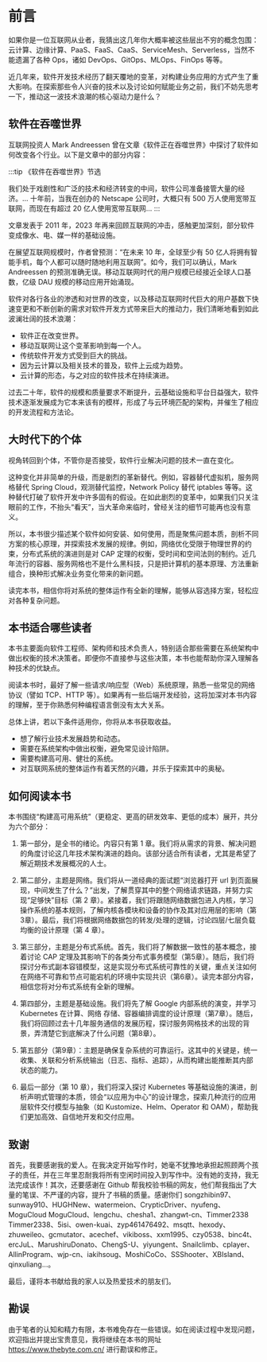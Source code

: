 # 前言

如果你是一位互联网从业者，我猜出这几年你大概率被这些层出不穷的概念包围：云计算、边缘计算、PaaS、FaaS、CaaS、ServiceMesh、Serverless，当然不能遗漏了各种 Ops，诸如 DevOps、GitOps、MLOps、FinOps 等等。

近几年来，软件开发技术经历了翻天覆地的变革，对构建业务应用的方式产生了重大影响。在探索那些令人兴奋的技术以及讨论如何赋能业务之前，我们不妨先思考一下，推动这一波技术浪潮的核心驱动力是什么？

## 软件在吞噬世界

互联网投资人 Mark Andreessen 曾在文章《软件正在吞噬世界》中探讨了软件如何改变各个行业。以下是文章中的部分内容：

:::tip 《软件在吞噬世界》节选

我们处于戏剧性和广泛的技术和经济转变的中间，软件公司准备接管大量的经济。...
十年前，当我在创办的 Netscape 公司时，大概只有 500 万人使用宽带互联网，而现在有超过 20 亿人使用宽带互联网...
:::

文章发表于 2011 年，2023 年再来回顾互联网的冲击，感触更加深刻，部分软件变成像水、电、媒一样的基础设施。

在展望互联网规模时，作者曾预测：“在未来 10 年，全球至少有 50 亿人将拥有智能手机，每个人都可以随时随地利用互联网”。如今，我们可以确认，Mark Andreessen 的预测准确无误。移动互联网时代的用户规模已经接近全球人口基数，亿级 DAU 规模的移动应用开始涌现。

软件对各行各业的渗透和对世界的改变，以及移动互联网时代巨大的用户基数下快速变更和不断创新的需求对软件开发方式带来巨大的推动力，我们清晰地看到如此波澜壮阔的技术浪潮：

- 软件正在改变世界。
- 移动互联网让这个变革影响到每一个人。
- 传统软件开发方式受到巨大的挑战。
- 因为云计算以及相关技术的普及，软件上云成为趋势。
- 云计算的形态，与之对应的软件技术在持续演进。

过去二十年，软件的规模和质量要求不断提升，云基础设施和平台日益强大，软件技术逐渐发展成为它本来该有的模样，形成了与云环境匹配的架构，并催生了相应的开发流程和方法论。

## 大时代下的个体

视角转回到个体，不管你是否接受，软件行业解决问题的技术一直在变化。

这种变化并非简单的升级，而是剧烈的革新替代。例如，容器替代虚拟机，服务网格替代 Spring Cloud，观测替代监控，Network Policy 替代 iptables 等等。这种替代打破了软件开发中许多固有的假设。在如此剧烈的变革中，如果我们只关注眼前的工作，不抬头“看天”，当大革命来临时，曾经关注的细节可能再也没有意义。


所以，本书很少描述某个软件如何安装、如何使用，而是聚焦问题本质，剖析不同方案的核心原理，并探索技术发展的规律。例如，网络优化受限于物理世界的约束，分布式系统的演进则是对 CAP 定理的权衡，受时间和空间法则的制约。近几年流行的容器、服务网格也不是什么黑科技，只是把计算机的基本原理、方法重新组合，换种形式解决业务变化带来的新问题。

读完本书，相信你将对系统的整体运作有全新的理解，能够从容选择方案，轻松应对各种复杂问题。

## 本书适合哪些读者

本书主要面向软件工程师、架构师和技术负责人，特别适合那些需要在系统架构中做出权衡的技术决策者。即便你不直接参与这些决策，本书也能帮助你深入理解各种技术的优缺点。

阅读本书时，最好了解一些请求/响应型（Web）系统原理，熟悉一些常见的网络协议（譬如 TCP、HTTP 等）。如果再有一些后端开发经验，这将加深对本书内容的理解，至于你熟悉何种编程语言倒没有太大关系。

总体上讲，若以下条件适用你，你将从本书获取收益。

- 想了解行业技术发展趋势和动态。
- 需要在系统架构中做出权衡，避免常见设计陷阱。
- 需要构建高可用、健壮的系统。
- 对互联网系统的整体运作有着天然的兴趣，并乐于探索其中的奥秘。

## 如何阅读本书

本书围绕“构建高可用系统”（更稳定、更高的研发效率、更低的成本）展开，共分为六个部分：

1. 第一部分，是全书的绪论。内容只有第 1 章。我们将从需求的背景、解决问题的角度讨论这几年技术架构演进的趋向。该部分适合所有读者，尤其是希望了解近期技术发展概况的人士。

2. 第二部分，主题是网络。我们将从一道经典的面试题“浏览器打开 url 到页面展现，中间发生了什么？”出发，了解贯穿其中的整个网络请求链路，并努力实现“足够快”目标（第 2 章）。紧接着，我们将跟随网络数据包进入内核，学习操作系统的基本规则，了解内核各模块和设备的协作及其对应用层的影响（第3章）。最后，我们将根据网络数据包的转发/处理的逻辑，讨论四层/七层负载均衡的设计原理（第 4 章）。

3. 第三部分，主题是分布式系统。首先，我们将了解数据一致性的基本概念，接着讨论 CAP 定理及其影响下的各类分布式事务模型（第5章）。随后，我们将探讨分布式副本容错模型，这是实现分布式系统可靠性的关键，重点关注如何在网络不可靠和节点可能宕机的环境中实现共识（第6章）。读完本部分内容，相信您将对分布式系统有全新的理解。
4. 第四部分，主题是基础设施。我们将先了解 Google 内部系统的演变，并学习 Kubernetes 在计算、网络
存储、容器编排调度的设计原理（第7章）。随后，我们将回顾过去十几年服务通信的发展历程，探讨服务网格技术的出现的背景，弄清楚它到底解决了什么问题（第8章）。

5. 第五部分（第9章）：主题是确保复杂系统的可靠运行。这其中的关键是，统一收集、关联和分析系统输出（日志、指标、追踪），从而构建出能推断其内部状态的能力。
6. 最后一部分（第 10 章），我们将深入探讨 Kubernetes 等基础设施的演进，剖析声明式管理的本质，领会“以应用为中心”的设计理念，探索几种流行的应用层软件交付模型与抽象（如 Kustomize、Helm、Operator 和 OAM），帮助我们更加高效、自信地开发和交付应用。

## 致谢

首先，我要感谢我的爱人。在我决定开始写作时，她毫不犹豫地承担起照顾两个孩子的责任，并在三年里忍耐我将所有空闲时间投入到写作中。没有她的支持，我无法完成该作！其次，还要感谢在 Github 帮我校验书稿的网友，他们帮我指出了大量的笔误、不严谨的内容，提升了书稿的质量。感谢你们 songzhibin97、sunway910、HUGHNew、watermeion、CrypticDriver、nyufeng、MoguCloud
MoguCloud、lengchu、chesha1、zhangwt-cn、Timmer2338
Timmer2338、5isi、owen-kuai、zyp461476492、msqtt、hexody、zhuweileo、gcmutator、acechef、vikiboss、xxm1995、czy0538、binc4t、ercJuL、MarushiruDonato、ChengS-U、yiyungent、Snailclimb、cplayer、AllinProgram、wjp-cn、iakihsoug、MoshiCoCo、SSShooter、XBIsland、qinxuliang...。

最后，谨将本书献给我的家人以及热爱技术的朋友们。

## 勘误

由于笔者的认知和精力有限，本书难免存在一些错误。如在阅读过程中发现问题，欢迎指出并提出宝贵意见，我将继续在本书的网址 https://www.thebyte.com.cn/ 进行勘误和修正。

